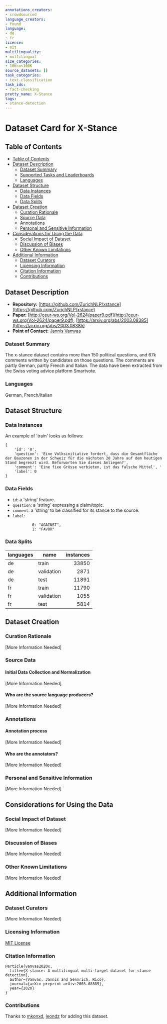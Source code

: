 ```yaml
---
annotations_creators:
- crowdsourced
language_creators:
- found
language:
- de
- fr
license:
- mit
multilinguality:
- multilingual
size_categories:
- 10K<n<100K
source_datasets: []
task_categories:
- text-classification
task_ids:
- fact-checking
pretty_name: X-Stance
tags:
- stance-detection
---
```


# Dataset Card for X-Stance

## Table of Contents
- [Table of Contents](#table-of-contents)
- [Dataset Description](#dataset-description)
  - [Dataset Summary](#dataset-summary)
  - [Supported Tasks and Leaderboards](#supported-tasks-and-leaderboards)
  - [Languages](#languages)
- [Dataset Structure](#dataset-structure)
  - [Data Instances](#data-instances)
  - [Data Fields](#data-fields)
  - [Data Splits](#data-splits)
- [Dataset Creation](#dataset-creation)
  - [Curation Rationale](#curation-rationale)
  - [Source Data](#source-data)
  - [Annotations](#annotations)
  - [Personal and Sensitive Information](#personal-and-sensitive-information)
- [Considerations for Using the Data](#considerations-for-using-the-data)
  - [Social Impact of Dataset](#social-impact-of-dataset)
  - [Discussion of Biases](#discussion-of-biases)
  - [Other Known Limitations](#other-known-limitations)
- [Additional Information](#additional-information)
  - [Dataset Curators](#dataset-curators)
  - [Licensing Information](#licensing-information)
  - [Citation Information](#citation-information)
  - [Contributions](#contributions)

## Dataset Description

- **Repository:** [https://github.com/ZurichNLP/xstance](https://github.com/ZurichNLP/xstance)
- **Paper:** [http://ceur-ws.org/Vol-2624/paper9.pdf](http://ceur-ws.org/Vol-2624/paper9.pdf), [https://arxiv.org/abs/2003.08385](https://arxiv.org/abs/2003.08385)
- **Point of Contact:** [Jannis Vamvas](https://twitter.com/j_vamvas)

### Dataset Summary

The x-stance dataset contains more than 150 political questions, and 67k comments written by candidates on those questions. The comments are partly German, partly French and Italian. The data have been extracted from the Swiss voting advice platform Smartvote.

### Languages

German, French/Italian

## Dataset Structure

### Data Instances
An example of 'train' looks as follows:
```
{
    'id': '0', 
    'question': 'Eine Volksinitiative fordert, dass die Gesamtfläche der Bauzonen in der Schweiz für die nächsten 20 Jahre auf dem heutigen Stand begrenzt wird. Befürworten Sie dieses Anliegen?', 
    'comment': 'Eine fixe Grösse verbieten, ist das falsche Mittel', '
    'label': 0
}
```

### Data Fields

- `id`: a 'string' feature.
- `question`: a 'string' expressing a claim/topic.
- `comment`: a 'string' to be classified for its stance to the source.
- `label`: 
```
            0: "AGAINST",
            1: "FAVOR"
```

### Data Splits

|languages|name|instances|
|---------|----|----:|
|de|train|33850|
|de|validation|2871|
|de|test|11891|
|fr|train|11790|
|fr|validation|1055|
|fr|test|5814|

## Dataset Creation

### Curation Rationale

[More Information Needed]

### Source Data

#### Initial Data Collection and Normalization

[More Information Needed]

#### Who are the source language producers?

[More Information Needed]

### Annotations

#### Annotation process

[More Information Needed]

#### Who are the annotators?

[More Information Needed]

### Personal and Sensitive Information

[More Information Needed]

## Considerations for Using the Data

### Social Impact of Dataset

[More Information Needed]

### Discussion of Biases

[More Information Needed]

### Other Known Limitations

[More Information Needed]

## Additional Information

### Dataset Curators

[More Information Needed]

### Licensing Information

[MIT License](https://github.com/ZurichNLP/xstance/blob/master/LICENSE)

### Citation Information

```
@article{vamvas2020x,
  title={X-stance: A multilingual multi-target dataset for stance detection},
  author={Vamvas, Jannis and Sennrich, Rico},
  journal={arXiv preprint arXiv:2003.08385},
  year={2020}
}
```

### Contributions

Thanks to [mkonxd](https://github.com/mkonxd), [leondz](https://github.com/leondz) for adding this dataset.
